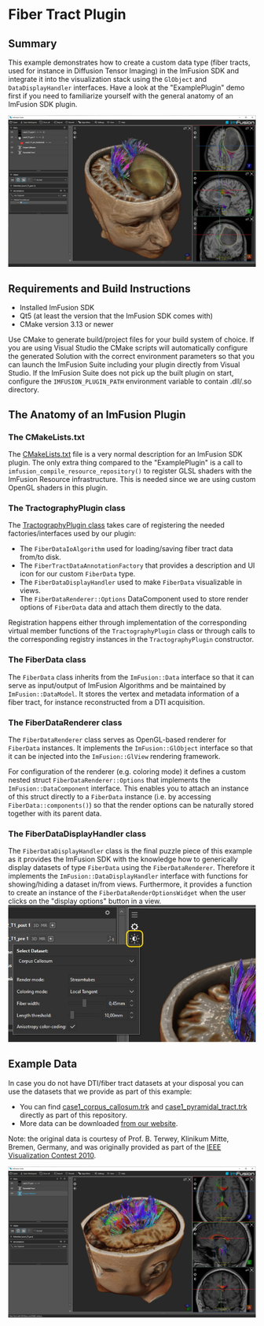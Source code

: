 # Fiber Tract Plugin

## Summary
This example demonstrates how to create a custom data type (fiber tracts, used for instance in Diffusion Tensor Imaging) in the ImFusion SDK and integrate it into the visualization stack using the `GlObject` and `DataDisplayHandler` interfaces.
Have a look at the "ExamplePlugin" demo first if you need to familiarize yourself with the general anatomy of an ImFusion SDK plugin.

![Screenshot of the Fiber Tract Plugin in Action](case2.jpg)


## Requirements and Build Instructions
- Installed ImFusion SDK
- Qt5 (at least the version that the ImFusion SDK comes with)
- CMake version 3.13 or newer

Use CMake to generate build/project files for your build system of choice.
If you are using Visual Studio the CMake scripts will automatically configure the generated Solution with the correct environment parameters so that you can launch the ImFusion Suite including your plugin directly from Visual Studio.
If the ImFusion Suite does not pick up the built plugin on start, configure the `IMFUSION_PLUGIN_PATH` environment variable to contain .dll/.so directory.


## The Anatomy of an ImFusion Plugin

### The CMakeLists.txt
The [CMakeLists.txt](CMakeLists.txt) file is a very normal description for an ImFusion SDK plugin.
The only extra thing compared to the "ExamplePlugin" is a call to `imfusion_compile_resource_repository()` to register GLSL shaders with the ImFusion Resource infrastructure.
This is needed since we are using custom OpenGL shaders in this plugin.


### The TractographyPlugin class
The [TractographyPlugin class](TractographyPlugin.cpp) takes care of registering the needed factories/interfaces used by our plugin:
- The `FiberDataIoAlgorithm` used for loading/saving fiber tract data from/to disk.
- The `FiberTractDataAnnotationFactory` that provides a description and UI icon for our custom `FiberData` type.
- The `FiberDataDisplayHandler` used to make `FiberData` visualizable in views.
- The `FiberDataRenderer::Options` DataComponent used to store render options of `FiberData` data and attach them directly to the data.

Registration happens either through implementation of the corresponding virtual member functions of the `TractographyPlugin` class or through calls to the corresponding registry instances in the `TractographyPlugin` constructor.


### The FiberData class
The `FiberData` class inherits from the `ImFusion::Data` interface so that it can serve as input/output of ImFusion Algorithms and be maintained by `ImFusion::DataModel`.
It stores the vertex and metadata information of a fiber tract, for instance reconstructed from a DTI acquisition.


### The FiberDataRenderer class
The `FiberDataRenderer` class serves as OpenGL-based renderer for `FiberData` instances.
It implements the `ImFusion::GlObject` interface so that it can be injected into the `ImFusion::GlView` rendering framework.

For configuration of the renderer (e.g. coloring mode) it defines a custom nested struct `FiberDataRenderer::Options` that implements the `ImFusion::DataComponent` interface.
This enables you to attach an instance of this struct directly to a `FiberData` instance (i.e. by accessing `FiberData::components()`) so that the render options can be naturally stored together with its parent data.


### The FiberDataDisplayHandler class
The `FiberDataDisplayHandler` class is the final puzzle piece of this example as it provides the ImFusion SDK with the knowledge how to generically display datasets of type `FiberData` using the `FiberDataRenderer`.
Therefore it implements the `ImFusion::DataDisplayHandler` interface with functions for showing/hiding a dataset in/from views.
Furthermore, it provides a function to create an instance of the `FiberDataRenderOptionsWidget` when the user clicks on the "display options" button in a view.
![Display Options button showing the `FiberDataRenderOptionsWidget`](DisplayOptions.jpg)

## Example Data
In case you do not have DTI/fiber tract datasets at your disposal you can use the datasets that we provide as part of this example:
- You can find [case1_corpus_callosum.trk](data/case1_corpus_callosum.trk) and [case1_pyramidal_tract.trk](data/case1_pyramidal_tract.trk) directly as part of this repository.
- More data can be downloaded [from our website](https://www.imfusion.com/downloads/github/TractographyPlugin_Data.zip).

Note: the original data is courtesy of Prof. B. Terwey, Klinikum Mitte, Bremen, Germany, and was originally provided as part of the [IEEE Visualization Contest 2010](https://sciviscontest.ieeevis.org/2010/data.html).


![Screenshot of the Fiber Tract Plugin in Action](case1.jpg)
